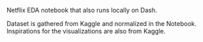 Netflix EDA notebook that also runs locally on Dash.

Dataset is gathered from Kaggle and normalized in the Notebook.
Inspirations for the visualizations are also from Kaggle.
